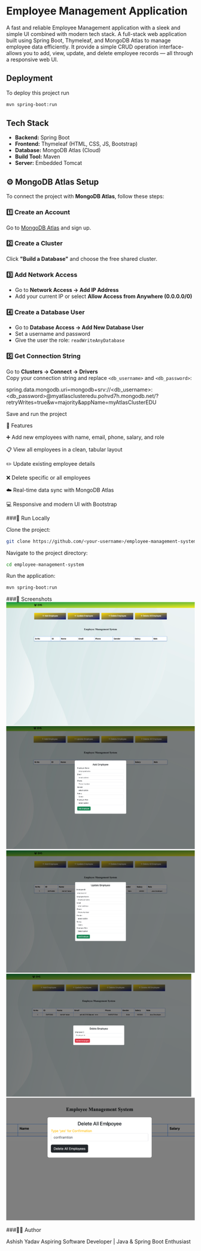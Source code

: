 # Employee Management Application

A fast and reliable Employee Management application with a sleek and simple UI combined with modern tech stack. A full-stack web application built using Spring Boot, Thymeleaf, and MongoDB Atlas to manage employee data efficiently. It provide a simple CRUD operation interface- allows you to add, view, update, and delete employee records — all through a responsive web UI.

## Deployment

To deploy this project run

```bash
mvn spring-boot:run
```

## Tech Stack

- **Backend:** Spring Boot
- **Frontend:** Thymeleaf (HTML, CSS, JS, Bootstrap)
- **Database:** MongoDB Atlas (Cloud)
- **Build Tool:** Maven
- **Server:** Embedded Tomcat

## ⚙️ MongoDB Atlas Setup

To connect the project with **MongoDB Atlas**, follow these steps:

### 1️⃣ Create an Account

Go to [MongoDB Atlas](https://www.mongodb.com/cloud/atlas) and sign up.

### 2️⃣ Create a Cluster

Click **"Build a Database"** and choose the free shared cluster.

### 3️⃣ Add Network Access

- Go to **Network Access → Add IP Address**
- Add your current IP or select **Allow Access from Anywhere (0.0.0.0/0)**

### 4️⃣ Create a Database User

- Go to **Database Access → Add New Database User**
- Set a username and password
- Give the user the role: `readWriteAnyDatabase`

### 5️⃣ Get Connection String

Go to **Clusters → Connect → Drivers**  
Copy your connection string and replace `<db_username>` and `<db_password>`:

spring.data.mongodb.uri=mongodb+srv://<db_username>:<db_password>@myatlasclusteredu.pohvd7h.mongodb.net/?retryWrites=true&w=majority&appName=myAtlasClusterEDU

Save and run the project

🧩 Features

➕ Add new employees with name, email, phone, salary, and role

📋 View all employees in a clean, tabular layout

✏️ Update existing employee details

❌ Delete specific or all employees

☁️ Real-time data sync with MongoDB Atlas

💻 Responsive and modern UI with Bootstrap

###🧠 Run Locally

Clone the project:

```bash
git clone https://github.com/<your-username>/employee-management-system.git
```

Navigate to the project directory:

```bash
cd employee-management-system
```

Run the application:

```bash
mvn spring-boot:run
```

###📸 Screenshots
![Preview](./Screenshots/Initial%20Page.png)
![Add employee](./Screenshots/Add.png)
![Update employee](./Screenshots/Update%20Employee.png)
![Delete employee](./Screenshots/Delete%20Employee.png)
![Delete all employee](./Screenshots/Delete%20all%20Employee.png)

###👨‍💻 Author

Ashish Yadav
Aspiring Software Developer | Java & Spring Boot Enthusiast
